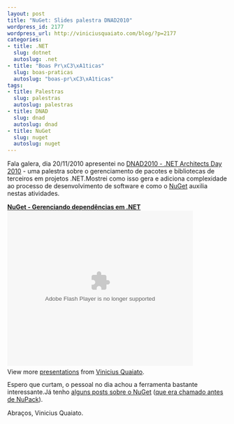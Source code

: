 ```yaml
--- 
layout: post
title: "NuGet: Slides palestra DNAD2010"
wordpress_id: 2177
wordpress_url: http://viniciusquaiato.com/blog/?p=2177
categories: 
- title: .NET
  slug: dotnet
  autoslug: .net
- title: "Boas Pr\xC3\xA1ticas"
  slug: boas-praticas
  autoslug: "boas-pr\xC3\xA1ticas"
tags: 
- title: Palestras
  slug: palestras
  autoslug: palestras
- title: DNAD
  slug: dnad
  autoslug: dnad
- title: NuGet
  slug: nuget
  autoslug: nuget
---
```

Fala galera, dia 20/11/2010 apresentei no [DNAD2010 - .NET Architects Day 2010](http://dnad.dotnetarchitects.net/dnad/2010/) - uma palestra sobre o gerenciamento de pacotes e bibliotecas de terceiros em projetos .NET.Mostrei como isso gera e adiciona complexidade ao processo de desenvolvimento de software e como o [NuGet](http://nuget.codeplex.com) auxilia nestas atividades.<div style="width:425px" id="__ss_5852512">**[NuGet - Gerenciando dependências em .NET](http://www.slideshare.net/viniciusquaiato/nuget-gerenciando-dependncias-em-net "NuGet - Gerenciando dependências em .NET")**<object id="__sse5852512" width="425" height="355"><param name="movie" value="http://static.slidesharecdn.com/swf/ssplayer2.swf?doc=nuget-101121115230-phpapp01&stripped_title=nuget-gerenciando-dependncias-em-net&userName=viniciusquaiato" /><param name="allowFullScreen" value="true" /><param name="allowScriptAccess" value="always" /><embed name="__sse5852512" src="http://static.slidesharecdn.com/swf/ssplayer2.swf?doc=nuget-101121115230-phpapp01&stripped_title=nuget-gerenciando-dependncias-em-net&userName=viniciusquaiato" type="application/x-shockwave-flash" allowscriptaccess="always" allowfullscreen="true" width="425" height="355"></embed></object><div style="padding:5px 0 12px">View more [presentations](http://www.slideshare.net/) from [Vinicius Quaiato](http://www.slideshare.net/viniciusquaiato).</div></div>Espero que curtam, o pessoal no dia achou a ferramenta bastante interessante.Já tenho [alguns posts sobre o NuGet](http://viniciusquaiato.com/blog/tag/nuget) ([que era chamado antes de NuPack](http://haacked.com/archive/2010/10/29/nupack-is-now-nuget.aspx)).

Abraços,
Vinicius Quaiato.
